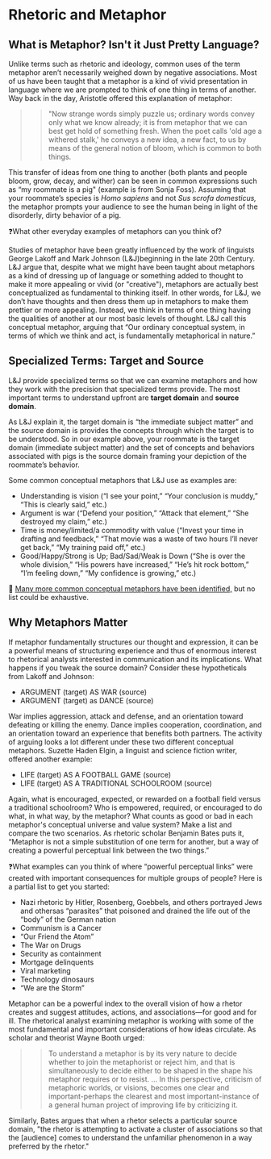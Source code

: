 # Rhetoric and Metaphor
## What is Metaphor? Isn't it Just Pretty Language?
Unlike terms such as rhetoric and ideology, common uses of the term metaphor aren’t necessarily weighed down by negative associations. Most of us have been taught that a metaphor is a kind of vivid presentation in language where we are prompted to think of one thing in terms of another. Way back in the day, Aristotle offered this explanation of metaphor:

>> "Now strange words simply puzzle us; ordinary words convey only what we know already; it is from metaphor that we can best get hold of something fresh. When the poet calls 'old age a withered stalk,' he conveys a new idea, a new fact, to us by means of the general notion of bloom, which is common to both things.

This transfer of ideas from one thing to another (both plants and people bloom, grow, decay, and wither) can be seen in common expressions such as “my roommate is a pig" (example is from Sonja Foss). Assuming that your roommate’s species is *Homo sapiens* and not *Sus scrofa domesticus,* the metaphor prompts your audience to see the human being in light of the disorderly, dirty behavior of a pig. 

❓What other everyday examples of metaphors can you think of?

Studies of metaphor have been greatly influenced by the work of linguists George Lakoff and Mark Johnson (L&J)beginning in the late 20th Century. L&J argue that, despite what we might have been taught about metaphors as a kind of dressing up of language or something added to thought to make it more appealing or vivid (or "creative"), metaphors are actually best conceptualized as fundamental to thinking itself. In other words, for L&J, we don’t have thoughts and then dress them up in metaphors to make them prettier or more appealing. Instead, we think in terms of one thing having the qualities of another at our most basic levels of thought. L&J call this conceptual metaphor, arguing that “Our ordinary conceptual system, in terms of which we think and act, is fundamentally metaphorical in nature.”

## Specialized Terms: Target and Source

L&J provide specialized terms so that we can examine metaphors and how they work with the precision that specialized terms provide. The most important terms to understand upfront are **target domain** and **source domain**.

As L&J explain it, the target domain is “the immediate subject matter” and the source domain is provides the concepts through which the target is to be understood. So in our example above, your roommate is the target domain (immediate subject matter) and the set of concepts and behaviors associated with pigs is the source domain framing your depiction of the roommate’s behavior.

Some common conceptual metaphors that L&J use as examples are:

* Understanding is vision (“I see your point,” “Your conclusion is muddy,” “This is clearly said,” etc.)
* Argument is war (“Defend your position,” “Attack that element,” “She destroyed my claim,” etc.)
* Time is money/limited/a commodity with value (“Invest your time in drafting and feedback,” “That movie was a waste of two hours I’ll never get back,” “My training paid off,” etc.)
* Good/Happy/Strong is Up; Bad/Sad/Weak is Down (“She is over the whole division,” “His powers have increased,” “He’s hit rock bottom,” “I’m feeling down,” “My confidence is growing,” etc.)

🔗 [Many more common conceptual metaphors have been identified,](https://www.lang.osaka-u.ac.jp/~sugimoto/MasterMetaphorList/metaphors/index.html) but no list could be exhaustive. 

## Why Metaphors Matter
If metaphor fundamentally structures our thought and expression, it can be a powerful means of structuring experience and thus of enormous interest to rhetorical analysts interested in communication and its implications. What happens if you tweak the source domain? Consider these hypotheticals from Lakoff and Johnson:

* ARGUMENT (target) AS WAR (source)
* ARGUMENT (target) as DANCE (source)

War implies aggression, attack and defense, and an orientation toward defeating or killing the enemy. Dance implies cooperation, coordination, and an orientation toward an experience that benefits both partners. The activity of arguing looks a lot different under these two different conceptual metaphors.
Suzette Haden Elgin, a linguist and science fiction writer, offered another example:

* LIFE (target) AS A FOOTBALL GAME (source)
* LIFE (target) AS A TRADITIONAL SCHOOLROOM (source)
  
Again, what is encouraged, expected, or rewarded on a football field versus a traditional schoolroom? Who is empowered, required, or encouraged to do what, in what way, by the metaphor? What counts as good or bad in each metaphor's conceptual universe and value system? Make a list and compare the two scenarios. As rhetoric scholar Benjamin Bates puts it, “Metaphor is not a simple substitution of one term for another, but a way of creating a powerful perceptual link between the two things.”

❓What examples can you think of where “powerful perceptual links” were created with important consequences for multiple groups of people? Here is a partial list to get you started:

* Nazi rhetoric by Hitler, Rosenberg, Goebbels, and others portrayed Jews and othersas “parasites” that poisoned and drained the life out of the “body” of the German nation
* Communism is a Cancer
* “Our Friend the Atom”
* The War on Drugs
* Security as containment
* Mortgage delinquents
* Viral marketing
* Technology dinosaurs
* “We are the Storm”
  
Metaphor can be a powerful index to the overall vision of how a rhetor creates and suggest attitudes, actions, and associations—for good and for ill. The rhetorical analyst examining metaphor is working with some of the most fundamental and important considerations of how ideas circulate. As scholar and theorist Wayne Booth urged:

>> To understand a metaphor is by its very nature to decide whether to join the metaphorist or reject him, and that is simultaneously to decide either to be shaped in the shape his metaphor requires or to resist. … In this perspective, criticism of metaphoric worlds, or visions, becomes one clear and important-perhaps the clearest and most important-instance of a general human project of improving life by criticizing it.

Similarly, Bates argues that when a rhetor selects a particular source domain, "the rhetor is attempting to activate a cluster of associations so that the [audience] comes to understand the unfamiliar phenomenon in a way preferred by the rhetor."


